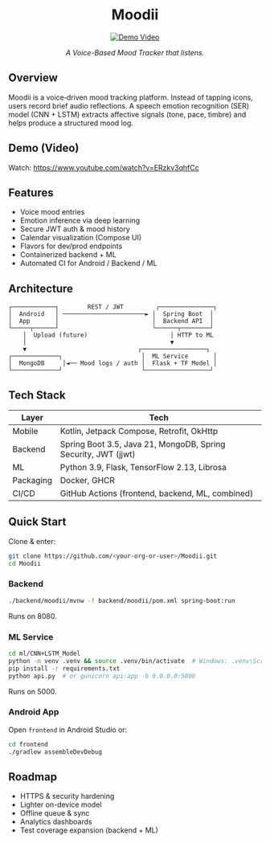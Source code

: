 <div align="center">

# Moodii

[![Demo Video](https://img.youtube.com/vi/ERzkv3qhfCc/hqdefault.jpg)](https://www.youtube.com/watch?v=ERzkv3qhfCc)

<em>A Voice-Based Mood Tracker that listens.</em>

</div>

## Overview
Moodii is a voice‑driven mood tracking platform. Instead of tapping icons, users record brief audio reflections. A speech emotion recognition (SER) model (CNN + LSTM) extracts affective signals (tone, pace, timbre) and helps produce a structured mood log.

## Demo (Video)
Watch: https://www.youtube.com/watch?v=ERzkv3qhfCc

## Features
- Voice mood entries
- Emotion inference via deep learning
- Secure JWT auth & mood history
- Calendar visualization (Compose UI)
- Flavors for dev/prod endpoints
- Containerized backend + ML
- Automated CI for Android / Backend / ML

## Architecture
```
┌────────────┐        REST / JWT         ┌───────────────┐
│  Android   │ ───────────────────────► │  Spring Boot  │
│  App       │                          │  Backend API  │
└─────┬──────┘                          └──────┬────────┘
	│  Upload (future)                       │ HTTP to ML
	│                                        ▼
	▼                               ┌──────────────────┐
┌─────────────┐                      │  ML Service       │
│  MongoDB     │◄── Mood logs / auth │  Flask + TF Model │
└─────────────┘                      └──────────────────┘
```

## Tech Stack
| Layer | Tech |
|-------|------|
| Mobile | Kotlin, Jetpack Compose, Retrofit, OkHttp |
| Backend | Spring Boot 3.5, Java 21, MongoDB, Spring Security, JWT (jjwt) |
| ML | Python 3.9, Flask, TensorFlow 2.13, Librosa |
| Packaging | Docker, GHCR |
| CI/CD | GitHub Actions (frontend, backend, ML, combined) |

## Quick Start
Clone & enter:
```bash
git clone https://github.com/<your-org-or-user>/Moodii.git
cd Moodii
```

### Backend
```bash
./backend/moodii/mvnw -f backend/moodii/pom.xml spring-boot:run
```
Runs on 8080.

### ML Service
```bash
cd ml/CNN+LSTM_Model
python -m venv .venv && source .venv/bin/activate  # Windows: .venv\Scripts\activate
pip install -r requirements.txt
python api.py  # or gunicorn api:app -b 0.0.0.0:5000
```
Runs on 5000.

### Android App
Open `frontend` in Android Studio or:
```bash
cd frontend
./gradlew assembleDevDebug
```

## Roadmap
- HTTPS & security hardening
- Lighter on-device model
- Offline queue & sync
- Analytics dashboards
- Test coverage expansion (backend + ML)
